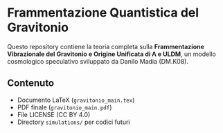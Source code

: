 # Frammentazione Quantistica del Gravitonio

Questo repository contiene la teoria completa sulla **Frammentazione Vibrazionale del Gravitonio e Origine Unificata di Λ e ULDM**, un modello cosmologico speculativo sviluppato da Danilo Madia (DM.K08).

## Contenuto
- Documento LaTeX (`gravitonio_main.tex`)
- PDF finale (`gravitonio_main.pdf`)
- File LICENSE (CC BY 4.0)
- Directory `simulations/` per codici futuri
